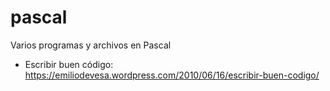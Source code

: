 # pascal
Varios programas y archivos en Pascal

* Escribir buen código: https://emiliodevesa.wordpress.com/2010/06/16/escribir-buen-codigo/


